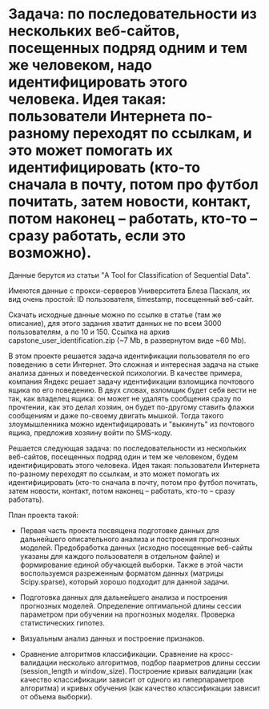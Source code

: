 # Задача: по последовательности из нескольких веб-сайтов, посещенных подряд одним и тем же человеком, надо идентифицировать этого человека. Идея такая: пользователи Интернета по-разному переходят по ссылкам, и это может помогать их идентифицировать (кто-то сначала в почту, потом про футбол почитать, затем новости, контакт, потом наконец – работать, кто-то – сразу работать, если это возможно).

Данные берутся из статьи "A Tool for Classification of Sequential Data". 

Имеются данные с прокси-серверов Университета Блеза Паскаля, их вид очень простой: ID пользователя, timestamp, посещенный веб-сайт.

Скачать исходные данные можно по ссылке в статье (там же описание), для этого задания хватит данных не по всем 3000 пользователям, а по 10 и 150. Ссылка на архив capstone_user_identification.zip (~7 Mb, в развернутом виде ~60 Mb).

В этом проекте решается задача идентификации пользователя по его поведению в сети Интернет. Это сложная и интересная задача на стыке анализа данных и поведенческой психологии. В качестве примера, компания Яндекс решает задачу идентификации взломщика почтового ящика по его поведению. В двух словах, взломщик будет себя вести не так, как владелец ящика: он может не удалять сообщения сразу по прочтении, как это делал хозяин, он будет по-другому ставить флажки сообщениям и даже по-своему двигать мышкой. Тогда такого злоумышленника можно идентифицировать и "выкинуть" из почтового ящика, предложив хозяину войти по SMS-коду.

Решается следующая задача: по последовательности из нескольких веб-сайтов, посещенных подряд один и тем же человеком, будем идентифицировать этого человека. Идея такая: пользователи Интернета по-разному переходят по ссылкам, и это может помогать их идентифицировать (кто-то сначала в почту, потом про футбол почитать, затем новости, контакт, потом наконец – работать, кто-то – сразу работать).

План проекта такой:
- Первая часть проекта посвящена подготовке данных для дальнейшего описательного анализа и построения прогнозных моделей. Предобработка данных (исходно посещенные веб-сайты указаны для каждого пользователя в отдельном файле) и формирование единой обучающей выборки. Также в этой части воспользуемся разреженным форматом данных (матрицы Scipy.sparse), который хорошо подходит для данной задачи.

- Подготовка данных для дальнейшего анализа и построения прогнозных моделей. Определение оптимальной длины сессии параметром при обучении на прогнозных моделях. Проверка статистических гипотез.

- Визуальным анализ данных и построение признаков.

- Сравнение алгоритмов классификации. Сравнение на кросс-валидации несколько алгоритмов, подбор паарметров длины сессии (session_length и window_size). Построение кривых валидации (как качество классификации зависит от одного из гиперпараметров алгоритма) и кривых обучения (как качество классификации зависит от объема выборки).
